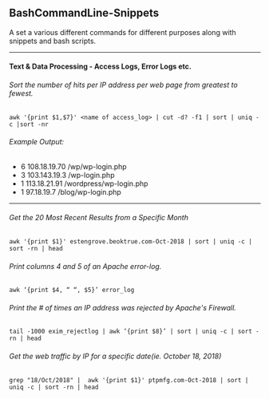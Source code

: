## BashCommandLine-Snippets
A set a various different commands for different purposes along with snippets and bash scripts.

--------

#### Text & Data Processing - Access Logs, Error Logs etc.

###### Sort the number of hits per IP address per web page from greatest to fewest.
```
awk '{print $1,$7}' <name of access_log> | cut -d? -f1 | sort | uniq -c |sort -nr
```
###### Example Output:
* 6 108.18.19.70 /wp/wp-login.php
* 3 103.143.19.3 /wp-login.php
* 1 113.18.21.91 /wordpress/wp-login.php
* 1 97.18.19.7 /blog/wp-login.php
-----------
###### Get the 20 Most Recent Results from a Specific Month 
```
awk '{print $1}' estengrove.beoktrue.com-Oct-2018 | sort | uniq -c | sort -rn | head
```
###### Print columns 4 and 5 of an Apache error-log.
```
awk ‘{print $4, “ “, $5}’ error_log
```
###### Print the # of times an IP address was rejected by Apache's Firewall.
```
tail -1000 exim_rejectlog | awk ‘{print $8}’ | sort | uniq -c | sort -rn | head
```
###### Get the web traffic by IP for a specific date(ie. October 18, 2018)
```
grep "18/Oct/2018" |  awk '{print $1}' ptpmfg.com-Oct-2018 | sort | uniq -c | sort -rn | head
```
